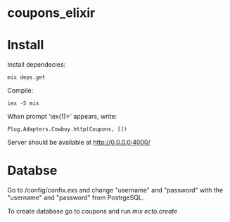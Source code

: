 # coupons_elixir

# Install

Install dependecies:

	mix deps.get

Compile:

	iex -S mix

When prompt 'iex(1)>' appears, write:

	Plug.Adapters.Cowboy.http(Coupons, [])

Server should be available at http://0.0.0.0:4000/


# Databse

Go to /config/confix.exs and change "username" and "password" with the "username" and "password" from PostrgeSQL.

To create database go to coupons and run *mix ecto.create*
